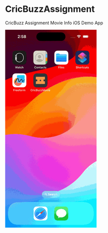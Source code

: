 # CricBuzzAssignment
CricBuzz Assignment Movie Info iOS Demo App

![Alt Text](https://github.com/sanjaykochrekar/CricBuzzAssignment/blob/main/screen_recording/recording.gif)

